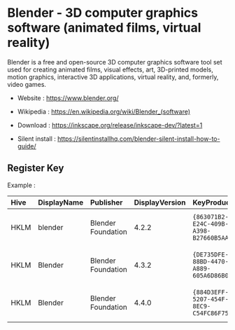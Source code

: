 # Blender - 3D computer graphics software (animated films, virtual reality)

Blender is a free and open-source 3D computer graphics software tool
set used for creating animated films, visual effects, art, 3D-printed
models, motion graphics, interactive 3D applications, virtual reality,
and, formerly, video games.

* Website : https://www.blender.org/
* Wikipedia : https://en.wikipedia.org/wiki/Blender_(software)

* Download : https://inkscape.org/release/inkscape-dev/?latest=1
* Silent install : https://silentinstallhq.com/blender-silent-install-how-to-guide/


## Register Key

Example :

 | Hive | DisplayName | Publisher | DisplayVersion | KeyProduct | UninstallExe |
 |:---- |:----------- |:--------- |:-------------- |:---------- |:------------ |
 | HKLM | blender | Blender Foundation | 4.2.2 | `{863071B2-E24C-409B-A398-B27660B5AA0A}` | `MsiExec.exe /I{863071B2-E24C-409B-A398-B27660B5AA0A}` |
 | HKLM | Blender | Blender Foundation | 4.3.2 | `{DE735DFE-88BD-4470-A889-605A6D86B037}` | `MsiExec.exe /I{DE735DFE-88BD-4470-A889-605A6D86B037}` |
 | HKLM | Blender | Blender Foundation | 4.4.0 | `{884D3EFF-5207-454F-8EC9-C54FC86F7594}` | `MsiExec.exe /X{884D3EFF-5207-454F-8EC9-C54FC86F7594}` |

